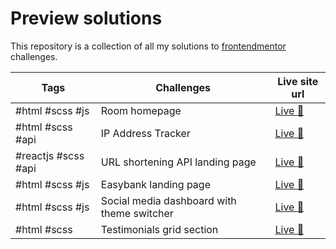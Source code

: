 # Preview solutions

This repository is a collection of all my solutions to [frontendmentor](https://www.frontendmentor.io/challenges) challenges.

| Tags                | Challenges                                 | Live site url                                                         |
| ------------------- | ------------------------------------------ | --------------------------------------------------------------------- |
| #html #scss #js     | Room homepage                              | [Live :rocket:](https://roomhomepage-dngtnv.netlify.app/)             |
| #html #scss #api    | IP Address Tracker                         | [Live :rocket:](https://iptracker-dngtnv.netlify.app/)                |
| #reactjs #scss #api | URL shortening API landing page            | [Live :rocket:](https://url-shortening-api.netlify.app/)              |
| #html #scss #js     | Easybank landing page                      | [Live :rocket:](https://easybank-landing-page-dngtnv.vercel.app/)     |
| #html #scss #js     | Social media dashboard with theme switcher | [Live :rocket:](https://frontendmentor-challenges-dngtnv.vercel.app/) |
| #html #scss         | Testimonials grid section                  | [Live :rocket:](https://testimonials-cssgrid-challenge.vercel.app/)   |
